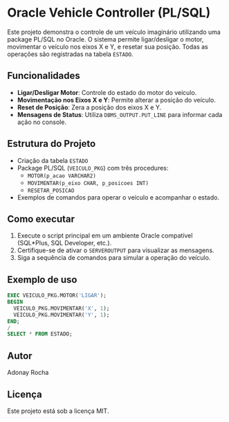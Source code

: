 # Oracle Vehicle Controller (PL/SQL)

Este projeto demonstra o controle de um veículo imaginário utilizando uma package PL/SQL no Oracle. O sistema permite ligar/desligar o motor, movimentar o veículo nos eixos X e Y, e resetar sua posição. Todas as operações são registradas na tabela `ESTADO`.

## Funcionalidades

- **Ligar/Desligar Motor**: Controle do estado do motor do veículo.
- **Movimentação nos Eixos X e Y**: Permite alterar a posição do veículo.
- **Reset de Posição**: Zera a posição dos eixos X e Y.
- **Mensagens de Status**: Utiliza `DBMS_OUTPUT.PUT_LINE` para informar cada ação no console.

## Estrutura do Projeto

- Criação da tabela `ESTADO`
- Package PL/SQL (`VEICULO_PKG`) com três procedures:
  - `MOTOR(p_acao VARCHAR2)`
  - `MOVIMENTAR(p_eixo CHAR, p_posicoes INT)`
  - `RESETAR_POSICAO`
- Exemplos de comandos para operar o veículo e acompanhar o estado.

## Como executar

1. Execute o script principal em um ambiente Oracle compatível (SQL*Plus, SQL Developer, etc.).
2. Certifique-se de ativar o `SERVEROUTPUT` para visualizar as mensagens.
3. Siga a sequência de comandos para simular a operação do veículo.

## Exemplo de uso

```sql
EXEC VEICULO_PKG.MOTOR('LIGAR');
BEGIN
  VEICULO_PKG.MOVIMENTAR('X', 1);
  VEICULO_PKG.MOVIMENTAR('Y', 1);
END;
/
SELECT * FROM ESTADO;
```

## Autor

Adonay Rocha

## Licença

Este projeto está sob a licença MIT.
